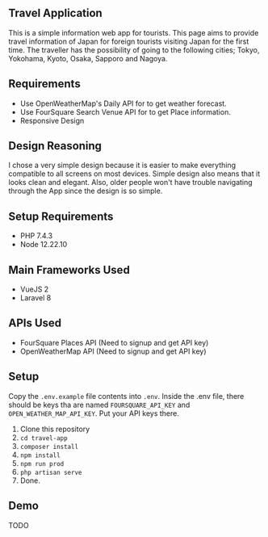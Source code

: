 ## Travel Application

This is a simple information web app for tourists. This page aims to provide travel information of Japan for foreign tourists visiting Japan for the first time. The traveller has the possibility of going to the following cities; Tokyo, Yokohama, Kyoto, Osaka, Sapporo and Nagoya.

## Requirements

- Use OpenWeatherMap's Daily API for to get weather forecast.
- Use FourSquare Search Venue API for to get Place information.
- Responsive Design

## Design Reasoning
I chose a very simple design because it is easier to make everything compatible to all screens on most devices. Simple design also means that it looks clean and elegant. Also, older people won't have trouble navigating through the App since the design is so simple.

## Setup Requirements

- PHP 7.4.3
- Node 12.22.10

## Main Frameworks Used

- VueJS 2
- Laravel 8

## APIs Used

- FourSquare Places API (Need to signup and get API key)
- OpenWeatherMap API (Need to signup and get API key)

## Setup

Copy the `.env.example` file contents into `.env`.
Inside the .env file, there should be keys tha are named `FOURSQUARE_API_KEY` and `OPEN_WEATHER_MAP_API_KEY`.
Put your API keys there.

1. Clone this repository
2. `cd travel-app`
3. `composer install`
4. `npm install`
5. `npm run prod`
6. `php artisan serve`
7. Done.

## Demo

TODO

